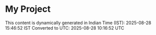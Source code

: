 # My Project

This content is dynamically generated in Indian Time (IST): 2025-08-28 15:46:52 IST
Converted to UTC: 2025-08-28 10:16:52 UTC
